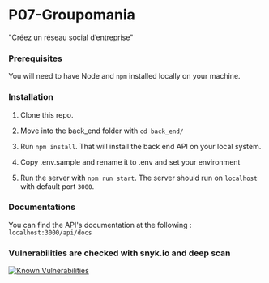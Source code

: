 # P07-Groupomania
"Créez un réseau social d’entreprise"

### Prerequisites ###

You will need to have Node and `npm` installed locally on your machine.

### Installation ###

1. Clone this repo. 

2. Move into the back_end folder with `cd back_end/`
3. Run `npm install`. That will install the back end API on your local system.
4. Copy .env.sample and rename it to .env and set your environment
5. Run the server with `npm run start`. The server should run on `localhost` with default port `3000`.

<!-- 6. Then move into the front_end folder with `cd front_end/`
7. Run `npm install`. That will install the front end application on your local system. 
8. Run the npm scrypt `npm run start`.
    The server should run on `localhost` with default port `4200` -->

### Documentations ###
You can find the API's documentation at the following : 
`localhost:3000/api/docs`


### Vulnerabilities are checked with snyk.io and deep scan ###
[![Known Vulnerabilities](https://snyk.io/test/github/dimitriobin/P07-Groupomania/badge.svg?targetFile=back_end/package.json)](https://snyk.io/test/github/dimitriobin/P07-Groupomania?targetFile=back_end/package.json)